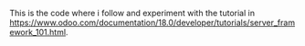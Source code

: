 This is the code where i follow and experiment with the tutorial in
https://www.odoo.com/documentation/18.0/developer/tutorials/server_framework_101.html.


